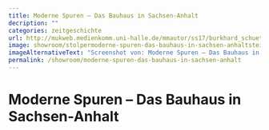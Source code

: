 ```yaml
---
title: Moderne Spuren – Das Bauhaus in Sachsen-Anhalt
decription: ""
categories: zeitgeschichte
url: http://mukweb.medienkomm.uni-halle.de/mmautor/ss17/burkhard_schuetz/
image: showroom/stolpermoderne-spuren-das-bauhaus-in-sachsen-anhaltsteine.jpg
imageAlternativeText: "Screenshot von: Moderne Spuren – Das Bauhaus in Sachsen-Anhalt"
permalink: /showroom/moderne-spuren-das-bauhaus-in-sachsen-anhalt
---
```


# Moderne Spuren – Das Bauhaus in Sachsen-Anhalt